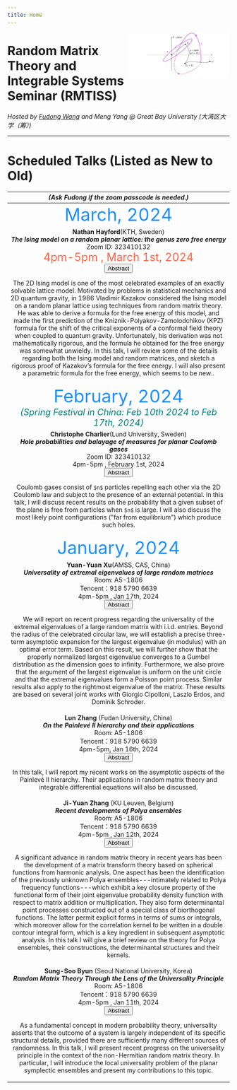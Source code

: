 ```yaml
---
title: Home
---
```


[<img src="https://raw.githubusercontent.com/Breathergas/Breathergas.github.io/main/images/rs.png" style="max-width:45%;min-width:80px;float:right;" alt="Github repo" />](https://fudongone.github.io)
# Random Matrix Theory and Integrable Systems Seminar (RMTISS)

*Hosted by [Fudong Wang](https://fudongone.github.io/) and Meng Yang @ Great Bay University (大湾区大学（筹）)*


---
# Scheduled Talks (Listed as New to Old)


|*(Ask Fudong if the zoom passcode is needed.)*|
|:---:|
|<span style="color: DodgerBlue; font-size: 40px;">March, 2024</span>|
 | **Nathan Hayford**(KTH, Sweden) <br /> ***The Ising model on a random planar lattice: the genus zero free energy***<br /> Zoom ID: 323410132  <br /> <span style="color: Tomato; font-size: 25px;">4pm-5pm , March 1st, 2024</span><br /> <button class="collapsible">Abstract</button> <div class="content"> <p>The 2D Ising model is one of the most celebrated examples of an exactly solvable lattice model. Motivated by problems in statistical mechanics and 2D quantum gravity, in 1986 Vladimir Kazakov considered the Ising model on a random planar lattice using techniques from random matrix theory. He was able to derive a formula for the free energy of this model, and made the first prediction of the Kniznik-Polyakov-Zamolodchikov (KPZ) formula for the shift of the critical exponents of a conformal field theory when coupled to quantum gravity. Unfortunately, his derivation was not mathematically rigorous, and the formula he obtained for the free energy was somewhat unwieldy. In this talk, I will review some of the details regarding both the Ising model and random matrices, and sketch a rigorous proof of Kazakov’s formula for the free energy. I will also present a parametric formula for the free energy, which seems to be new..</p></div> |
 | <span style="color: DodgerBlue; font-size: 40px;">February, 2024</span><br /><span style="color: Teal;font-size: 20px;">*(Spring Festival in China: Feb 10th 2024 to Feb 17th, 2024)*</span>|
 | **Christophe Charlier**(Lund University, Sweden)<br /> ***Hole probabilities and balayage of measures for planar Coulomb gases***<br /> Zoom ID: 323410132  <br /> 4pm-5pm , February 1st, 2024<br /> <button class="collapsible">Abstract</button> <div class="content"> <p>Coulomb gases consist of `$n$` particles repelling each other via the 2D Coulomb law and subject to the presence of an external potential. In this talk, I will discuss recent results on the probability that a given subset of the plane is free from particles when `$n$` is large. I will also discuss the most likely point configurations ("far from equilibrium") which produce such holes.</p></div>|
|<span style="color: DodgerBlue; font-size: 40px;">January, 2024</span>|
 |**Yuan-Yuan Xu**(AMSS, CAS, China) <br /> ***Universality of extremal eigenvalues of large random matrices*** <br />Room: A5-1806 <br /> Tencent：918 5790 6639 <br /> 4pm-5pm , Jan 17th, 2024<br /> <button class="collapsible">Abstract</button> <div class="content"> <p>We will report on recent progress regarding the universality of the extremal eigenvalues of a large random matrix with i.i.d. entries. Beyond the radius of the celebrated circular law, we will establish a precise three-term asymptotic expansion for the largest eigenvalue (in modulus) with an optimal error term. Based on this result, we will further show that the properly normalized largest eigenvalue converges to a Gumbel distribution as the dimension goes to infinity. Furthermore, we also prove that the argument of the largest eigenvalue is uniform on the unit circle and that the extremal eigenvalues form a Poisson point process. Similar results also apply to the rightmost eigenvalue of the matrix. These results are based on several joint works with Giorgio Cipolloni, Laszlo Erdos, and Dominik Schroder.</p></div>|
 |**Lun Zhang** (Fudan University, China) <br /> ***On the Painlevé II hierarchy and their applications*** <br /> Room: A5-1806 <br /> Tencent：918 5790 6639  <br />  4pm-5pm, Jan 16th, 2024 <br /> <button class="collapsible">Abstract</button> <div class="content"> <p>In this talk, I will report my recent works on the asymptotic aspects of the Painlevé II hierarchy. Their applications in random matrix theory and integrable differential equations will also be discussed.</p></div>  |
 |**Ji-Yuan Zhang** (KU Leuven, Belgium)  <br /> ***Recent developments of Polya ensembles*** <br /> Room: A5-1806 <br /> Tencent：918 5790 6639  <br /> 4pm-5pm , Jan 12th, 2024   <br /> <button class="collapsible">Abstract</button> <div class="content"> <p>A significant advance in random matrix theory in recent years has been the development of a matrix transform theory based on spherical functions from harmonic analysis. One aspect has been the identification of the previously unknown Polya ensembles---intimately related to Polya frequency functions---which exhibit a key closure property of the functional form of their joint eigenvalue probability density function with respect to matrix addition or multiplication. They also form determinantal point processes constructed out of a special class of biorthogonal functions. The latter permit explicit forms in terms of sums or integrals, which moreover allow for the correlation kernel to be written in a double contour integral form, which is a key ingredient in subsequent asymptotic analysis. In  this talk I will give a brief review on the theory for Polya ensembles, their constructions, the determinantal structures and their kernels.</p></div> |
 |**Sung-Soo Byun** (Seoul National University, Korea)  <br />  ***Random Matrix Theory Through the Lens of the Universality Principle*** <br /> Room: A5-1806 <br /> Tencent：918 5790 6639 <br /> 4pm-5pm , Jan 11th, 2024 <br /><button class="collapsible">Abstract</button> <div class="content"> <p>As a fundamental concept in modern probability theory, universality asserts that the outcome of a system is largely independent of its specific structural details, provided there are sufficiently many different sources of randomness. In this talk, I will present recent progress on the universality principle in the context of the non-Hermitian random matrix theory. In particular, I will introduce the local universality problem of the planar symplectic ensembles and present my contributions to this topic.</p></div>|














